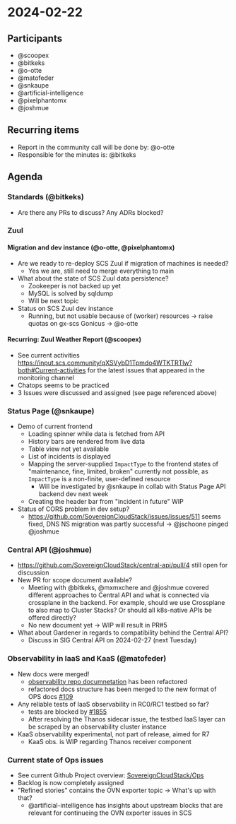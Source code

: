 # 2024-02-22

## Participants

- @scoopex
- @bitkeks
- @o-otte
- @matofeder
- @snkaupe
- @artificial-intelligence
- @pixelphantomx
- @joshmue

## Recurring items

- Report in the community call will be done by: @o-otte
- Responsible for the minutes is: @bitkeks

## Agenda

### Standards (@bitkeks)

- Are there any PRs to discuss? Any ADRs blocked?

### Zuul

#### Migration and dev instance (@o-otte, @pixelphantomx)

- Are we ready to re-deploy SCS Zuul if migration of machines is needed?
    - Yes we are, still need to merge everything to main
- What about the state of SCS Zuul data persistence?
    - Zookeeper is not backed up yet
    - MySQL is solved by sqldump
    - Will be next topic
- Status on SCS Zuul dev instance
    - Running, but not usable because of (worker) resources -> raise quotas on gx-scs Gonicus -> @o-otte

#### Recurring: Zuul Weather Report (@scoopex)

- See current activities https://input.scs.community/qXSVybD1Tpmdo4WTKTRTlw?both#Current-activities for the latest issues that appeared in the monitoring channel
- Chatops seems to be practiced
- 3 Issues were discussed and assigned (see page referenced above)


### Status Page (@snkaupe)

- Demo of current frontend
    - Loading spinner while data is fetched from API
    - History bars are rendered from live data
    - Table view not yet available
    - List of incidents is displayed
    - Mapping the server-supplied `ImpactType` to the frontend states of "maintenance, fine, limited, broken" currently not possible, as `ImpactType` is a non-finite, user-defined resource
        - Will be investigated by @snkaupe in collab with Status Page API backend dev next week
    - Creating the header bar from "incident in future" WIP
- Status of CORS problem in dev setup?
    - https://github.com/SovereignCloudStack/issues/issues/511 seems fixed, DNS NS migration was partly successful -> @jschoone pinged @joshmue

### Central API (@joshmue)

- https://github.com/SovereignCloudStack/central-api/pull/4 still open for discussion
- New PR for scope document available?
    - Meeting with @bitkeks, @mxmxchere and @joshmue covered different approaches to Central API and what is connected via crossplane in the backend. For example, should we use Crossplane to also map to Cluster Stacks? Or should all k8s-native APIs be offered directly?
    - No new document yet -> WIP will result in PR#5
- What about Gardener in regards to compatibility behind the Central API?
    - Discuss in SIG Central API on 2024-02-27 (next Tuesday)

### Observability in IaaS and KaaS (@matofeder)

- New docs were merged!
    - [observability repo documnetation](https://github.com/SovereignCloudStack/k8s-observability) has been refactored
    - refactored docs structure has been merged to the new format of OPS docs [#109](https://github.com/SovereignCloudStack/docs/pull/109)
- Any reliable tests of IaaS observability in RC0/RC1 testbed so far?
    - tests are blocked by [#1855](https://github.com/osism/testbed/pull/1855)
    - After resolving the Thanos sidecar issue, the testbed IaaS layer can be scraped by an observability cluster instance
- KaaS observability experimental, not part of release, aimed for R7
    - KaaS obs. is WIP regarding Thanos receiver component

### Current state of Ops issues

* See current Github Project overview: [SovereignCloudStack/Ops](https://github.com/orgs/SovereignCloudStack/projects/6/views/8?layout=table&groupedBy%5BcolumnId%5D=Status&visibleFields=%5B%22Title%22%2C%22Assignees%22%2C%22Status%22%2C%22Labels%22%2C%22Repository%22%5D)
* Backlog is now completely assigned
* "Refined stories" contains the OVN exporter topic -> What's up with that?
    * @artificial-intelligence has insights about upstream blocks that are relevant for continueing the OVN exporter issues in SCS
